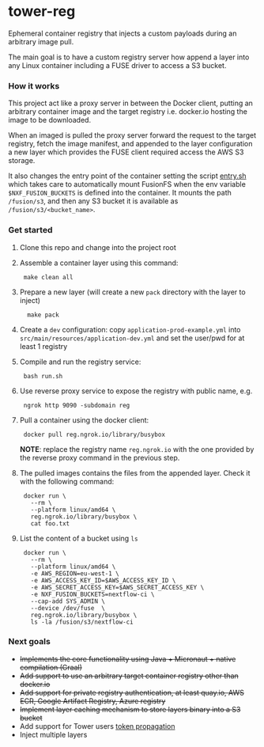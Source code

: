 # tower-reg 

Ephemeral container registry that injects 
a custom payloads during an arbitrary image pull.

The main goal is to have a custom registry server how append a layer into any Linux
container including a FUSE driver to access a S3 bucket.

### How it works 

This project act like a proxy server in between the Docker client, putting an 
arbitrary container image and the target registry i.e. docker.io hosting the 
image to be downloaded. 

When an imaged is pulled the proxy server forward the request to the target registry, 
fetch the image manifest, and appended to the layer configuration a new layer 
which provides the FUSE client required access the AWS S3 storage.

It also changes the entry point of the container setting the script [entry.sh](.layer/opt/fusion/entry.sh)
which takes care to automatically mount FusionFS when the env variable 
`$NXF_FUSION_BUCKETS` is defined into the container. It mounts 
the path `/fusion/s3`, and then any S3 bucket it is available as `/fusion/s3/<bucket_name>`.

### Get started 

1. Clone this repo and change into the project root


2. Assemble a container layer using this command:

   
        make clean all

3. Prepare a new layer (will create a new `pack` directory with the layer to inject)

         make pack

4. Create a `dev` configuration: copy `application-prod-example.yml` into `src/main/resources/application-dev.yml`
and set the user/pwd for at least 1 registry

5. Compile and run the registry service:  

        bash run.sh

6. Use reverse proxy service to expose the registry with public name, e.g. 

        ngrok http 9090 -subdomain reg


7. Pull a container using the docker client: 

        docker pull reg.ngrok.io/library/busybox
        
    **NOTE**: replace the registry name `reg.ngrok.io` with the one provided by the reverse proxy command in the previous step.

8. The pulled images contains the files from the appended layer. Check it with the following command:

        docker run \
          --rm \
          --platform linux/amd64 \
          reg.ngrok.io/library/busybox \
          cat foo.txt

1. List the content of a bucket using `ls`

        docker run \
          --rm \
          --platform linux/amd64 \
          -e AWS_REGION=eu-west-1 \
          -e AWS_ACCESS_KEY_ID=$AWS_ACCESS_KEY_ID \
          -e AWS_SECRET_ACCESS_KEY=$AWS_SECRET_ACCESS_KEY \
          -e NXF_FUSION_BUCKETS=nextflow-ci \
          --cap-add SYS_ADMIN \
          --device /dev/fuse  \
          reg.ngrok.io/library/busybox \
          ls -la /fusion/s3/nextflow-ci
  

### Next goals 

* ~~Implements the core functionality using Java + Micronaut + native compilation (Graal)~~
* ~~Add support to use an arbitrary target container registry other than docker.io~~ 
* ~~Add support for private registry authentication, at least quay.io, AWS ECR, Google Artifact Registry, Azure registry~~
* ~~Implement layer caching mechanism to store layers binary into a S3 bucket~~ 
* Add support for Tower users [token propagation](https://micronaut-projects.github.io/micronaut-guides-poc/latest/micronaut-token-propagation-gradle-java.html) 
* Inject multiple layers
